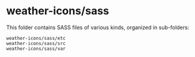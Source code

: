 # weather-icons/sass

This folder contains SASS files of various kinds, organized in sub-folders:

    weather-icons/sass/etc
    weather-icons/sass/src
    weather-icons/sass/var
